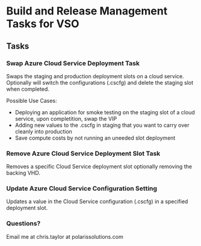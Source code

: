 # Build and Release Management Tasks for VSO


## Tasks

### Swap Azure Cloud Service Deployment Task

Swaps the staging and production deployment slots on a cloud service.  Optionally will switch the configurations (.cscfg) and delete the staging slot when completed.

Possible Use Cases:

- Deploying an application for smoke testing on the staging slot of a cloud service, upon completition, swap the VIP  
- Adding new values to the .cscfg in staging that you want to carry over cleanly into production
- Save compute costs by not running an uneeded slot deployment   

### Remove Azure Cloud Service Deployment Slot Task

Removes a specific Cloud Service deployment slot optionally removing the backing VHD.  

### Update Azure Cloud Service Configuration Setting

Updates a value in the Cloud Service configuration (.cscfg) in a specified deployment slot. 

### Questions?

Email me at chris.taylor at polarissolutions.com
